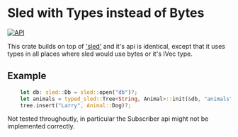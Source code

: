 # Sled with Types instead of Bytes
[![API](https://docs.rs/typed-sled/badge.svg)](https://docs.rs/typed-sled)

This crate builds on top of ['sled'] and it's api is identical, except that it uses types in all places where sled would use bytes or it's IVec type.

## Example

```rust
    let db: sled::Db = sled::open("db")?;
    let animals = typed_sled::Tree<String, Animal>::init(&db, "animals")
    tree.insert("Larry", Animal::Dog)?;
```

Not tested throughoutly, in particular the Subscriber api might not be implemented correctly.

['sled']: https://github.com/spacejam/sled